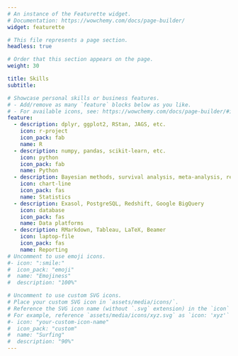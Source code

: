 ```yaml
---
# An instance of the Featurette widget.
# Documentation: https://wowchemy.com/docs/page-builder/
widget: featurette

# This file represents a page section.
headless: true

# Order that this section appears on the page.
weight: 30

title: Skills
subtitle:

# Showcase personal skills or business features.
# - Add/remove as many `feature` blocks below as you like.
# - For available icons, see: https://wowchemy.com/docs/page-builder/#icons
feature:
  - description: dplyr, ggplot2, RStan, JAGS, etc.
    icon: r-project
    icon_pack: fab
    name: R
  - description: numpy, pandas, scikit-learn, etc.
    icon: python
    icon_pack: fab
    name: Python
  - description: Bayesian methods, survival analysis, meta-analysis, regression, etc.
    icon: chart-line
    icon_pack: fas
    name: Statistics
  - description: Exasol, PostgreSQL, Redshift, Google BigQuery
    icon: database
    icon_pack: fas
    name: Data platforms
  - description: RMarkdown, Tableau, LaTeX, Beamer
    icon: laptop-file
    icon_pack: fas
    name: Reporting
# Uncomment to use emoji icons.
#- icon: ":smile:"
#  icon_pack: "emoji"
#  name: "Emojiness"
#  description: "100%"

# Uncomment to use custom SVG icons.
# Place your custom SVG icon in `assets/media/icons/`.
# Reference the SVG icon name (without `.svg` extension) in the `icon` field.
# For example, reference `assets/media/icons/xyz.svg` as `icon: 'xyz'`
#- icon: "your-custom-icon-name"
#  icon_pack: "custom"
#  name: "Surfing"
#  description: "90%"
---
```

